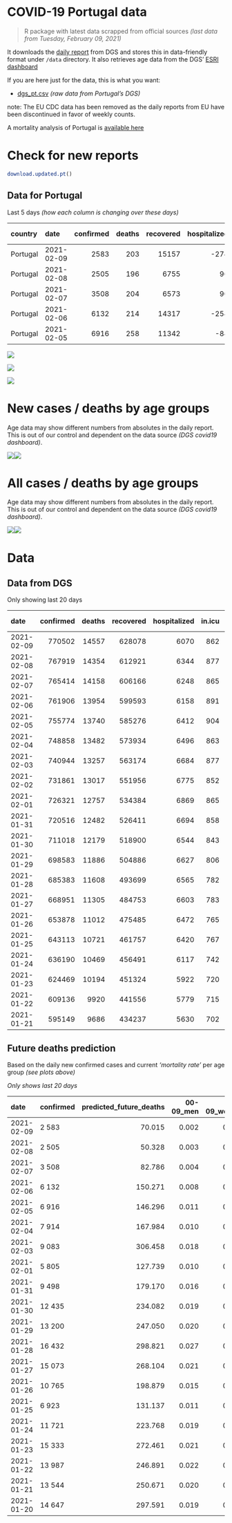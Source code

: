 COVID-19 Portugal data
================

> R package with latest data scrapped from official sources *(last data
> from Tuesday, February 09, 2021)*

It downloads the [daily
report](https://covid19.min-saude.pt/relatorio-de-situacao/) from DGS
and stores this in data-friendly format under `/data` directory. It also
retrieves age data from the DGS’ [ESRI
dashboard](https://covid19.min-saude.pt/ponto-de-situacao-atual-em-portugal/)

If you are here just for the data, this is what you want:

  - [dgs\_pt.csv](raw/master/data/dgs_pt.csv) *(raw data from Portugal’s
    DGS)*

note: The EU CDC data has been removed as the daily reports from EU have
been discontinued in favor of weekly counts.

A mortality analysis of Portugal is [available
here](https://averissimo.github.io/covid19-analysis/mortality.html)

# Check for new reports

``` r
download.updated.pt()
```

## Data for Portugal

Last 5 days *(how each column is changing over these days)*

| country  | date       | confirmed | deaths | recovered | hospitalized | in.icu | confirmed\_m\_00-09 | confirmed\_w\_00-09 | confirmed\_m\_10-19 | confirmed\_w\_10-19 | confirmed\_m\_20-29 | confirmed\_w\_20-29 | confirmed\_m\_30-39 | confirmed\_w\_30-39 | confirmed\_m\_40-49 | confirmed\_w\_40-49 | confirmed\_m\_50-59 | confirmed\_w\_50-59 | confirmed\_m\_60-69 | confirmed\_w\_60-69 | confirmed\_m\_70-79 | confirmed\_w\_70-79 | confirmed\_m\_80+ | confirmed\_w\_80+ | death\_m\_00-09 | death\_w\_00-09 | death\_m\_10-19 | death\_w\_10-19 | death\_m\_20-29 | death\_w\_20-29 | death\_m\_30-39 | death\_w\_30-39 | death\_m\_40-49 | death\_w\_40-49 | death\_m\_50-59 | death\_w\_50-59 | death\_m\_60-69 | death\_w\_60-69 | death\_m\_70-79 | death\_w\_70-79 | death\_m\_80+ | death\_w\_80+ |
| :------- | :--------- | --------: | -----: | --------: | -----------: | -----: | ------------------: | ------------------: | ------------------: | ------------------: | ------------------: | ------------------: | ------------------: | ------------------: | ------------------: | ------------------: | ------------------: | ------------------: | ------------------: | ------------------: | ------------------: | ------------------: | ----------------: | ----------------: | --------------: | --------------: | --------------: | --------------: | --------------: | --------------: | --------------: | --------------: | --------------: | --------------: | --------------: | --------------: | --------------: | --------------: | --------------: | --------------: | ------------: | ------------: |
| Portugal | 2021-02-09 |      2583 |    203 |     15157 |        \-274 |   \-15 |                  46 |                  48 |                  92 |                  85 |                 155 |                 165 |                 172 |                 201 |                 191 |                 204 |                 193 |                 205 |                 151 |                 130 |                 127 |                 114 |               119 |               185 |               0 |               0 |               0 |               0 |               0 |               0 |               1 |               1 |               2 |               1 |               4 |               2 |              10 |               7 |              29 |              14 |            55 |            77 |
| Portugal | 2021-02-08 |      2505 |    196 |      6755 |           96 |     12 |                  73 |                  73 |                  86 |                 119 |                 154 |                 159 |                 163 |                 171 |                 196 |                 224 |                 171 |                 221 |                 155 |                 146 |                  86 |                 100 |                72 |               137 |               0 |               0 |               0 |               0 |               0 |               0 |               0 |               0 |               2 |               2 |               6 |               3 |              11 |               3 |              27 |              13 |            56 |            73 |
| Portugal | 2021-02-07 |      3508 |    204 |      6573 |           90 |   \-26 |                  88 |                  83 |                 168 |                 167 |                 209 |                 211 |                 194 |                 224 |                 244 |                 303 |                 273 |                 294 |                 182 |                 212 |                 144 |                 141 |               118 |               251 |               0 |               0 |               0 |               0 |               0 |               0 |               0 |               0 |               1 |               0 |               3 |               1 |              10 |               4 |              47 |              19 |            59 |            60 |
| Portugal | 2021-02-06 |      6132 |    214 |     14317 |        \-254 |   \-13 |                 177 |                 166 |                 244 |                 250 |                 338 |                 354 |                 332 |                 420 |                 465 |                 540 |                 404 |                 550 |                 354 |                 365 |                 210 |                 271 |               230 |               457 |               1 |               0 |               0 |               0 |               0 |               0 |               1 |               0 |               3 |               2 |               3 |               0 |              13 |               8 |              29 |              17 |            61 |            76 |
| Portugal | 2021-02-05 |      6916 |    258 |     11342 |         \-84 |     41 |                 233 |                 171 |                 315 |                 338 |                 392 |                 453 |                 393 |                 488 |                 516 |                 655 |                 470 |                 530 |                 368 |                 410 |                 235 |                 285 |               215 |               420 |               0 |               0 |               0 |               0 |               0 |               0 |               0 |               2 |               1 |               1 |               3 |               2 |              19 |               9 |              30 |              19 |            79 |            93 |

![](README_files/figure-gfm/totals-1.svg)<!-- -->

![](README_files/figure-gfm/differential-1.svg)<!-- -->

![](README_files/figure-gfm/differential_7days-1.svg)<!-- -->

# New cases / deaths by age groups

Age data may show different numbers from absolutes in the daily report.
This is out of our control and dependent on the data source *(DGS
covid19 dashboard)*.

![](README_files/figure-gfm/new_cases_deaths-1.svg)<!-- -->![](README_files/figure-gfm/new_cases_deaths-2.svg)<!-- -->

# All cases / deaths by age groups

Age data may show different numbers from absolutes in the daily report.
This is out of our control and dependent on the data source *(DGS
covid19 dashboard)*.

![](README_files/figure-gfm/total_cases_deaths-1.svg)<!-- -->![](README_files/figure-gfm/total_cases_deaths-2.svg)<!-- -->

# Data

## Data from DGS

Only showing last 20 days

| date       | confirmed | deaths | recovered | hospitalized | in.icu | confirmed\_m\_00-09 | confirmed\_w\_00-09 | confirmed\_m\_10-19 | confirmed\_w\_10-19 | confirmed\_m\_20-29 | confirmed\_w\_20-29 | confirmed\_m\_30-39 | confirmed\_w\_30-39 | confirmed\_m\_40-49 | confirmed\_w\_40-49 | confirmed\_m\_50-59 | confirmed\_w\_50-59 | confirmed\_m\_60-69 | confirmed\_w\_60-69 | confirmed\_m\_70-79 | confirmed\_w\_70-79 | confirmed\_m\_80+ | confirmed\_w\_80+ | death\_m\_00-09 | death\_w\_00-09 | death\_m\_10-19 | death\_w\_10-19 | death\_m\_20-29 | death\_w\_20-29 | death\_m\_30-39 | death\_w\_30-39 | death\_m\_40-49 | death\_w\_40-49 | death\_m\_50-59 | death\_w\_50-59 | death\_m\_60-69 | death\_w\_60-69 | death\_m\_70-79 | death\_w\_70-79 | death\_m\_80+ | death\_w\_80+ |
| :--------- | --------: | -----: | --------: | -----------: | -----: | ------------------: | ------------------: | ------------------: | ------------------: | ------------------: | ------------------: | ------------------: | ------------------: | ------------------: | ------------------: | ------------------: | ------------------: | ------------------: | ------------------: | ------------------: | ------------------: | ----------------: | ----------------: | --------------: | --------------: | --------------: | --------------: | --------------: | --------------: | --------------: | --------------: | --------------: | --------------: | --------------: | --------------: | --------------: | --------------: | --------------: | --------------: | ------------: | ------------: |
| 2021-02-09 |    770502 |  14557 |    628078 |         6070 |    862 |               21869 |               20983 |               35818 |               36197 |               51524 |               58813 |               50381 |               60605 |               56616 |               72191 |               50089 |               63936 |               37259 |               40216 |               23717 |               26751 |             20920 |             42369 |               1 |               1 |               1 |               1 |               6 |               4 |              19 |              17 |              78 |              52 |             266 |             107 |             877 |             366 |            1888 |            1119 |          4442 |          5312 |
| 2021-02-08 |    767919 |  14354 |    612921 |         6344 |    877 |               21823 |               20935 |               35726 |               36112 |               51369 |               58648 |               50209 |               60404 |               56425 |               71987 |               49896 |               63731 |               37108 |               40086 |               23590 |               26637 |             20801 |             42184 |               1 |               1 |               1 |               1 |               6 |               4 |              18 |              16 |              76 |              51 |             262 |             105 |             867 |             359 |            1859 |            1105 |          4387 |          5235 |
| 2021-02-07 |    765414 |  14158 |    606166 |         6248 |    865 |               21750 |               20862 |               35640 |               35993 |               51215 |               58489 |               50046 |               60233 |               56229 |               71763 |               49725 |               63510 |               36953 |               39940 |               23504 |               26537 |             20729 |             42047 |               1 |               1 |               1 |               1 |               6 |               4 |              18 |              16 |              74 |              49 |             256 |             102 |             856 |             356 |            1832 |            1092 |          4331 |          5162 |
| 2021-02-06 |    761906 |  13954 |    599593 |         6158 |    891 |               21662 |               20779 |               35472 |               35826 |               51006 |               58278 |               49852 |               60009 |               55985 |               71460 |               49452 |               63216 |               36771 |               39728 |               23360 |               26396 |             20611 |             41796 |               1 |               1 |               1 |               1 |               6 |               4 |              18 |              16 |              73 |              49 |             253 |             101 |             846 |             352 |            1785 |            1073 |          4272 |          5102 |
| 2021-02-05 |    755774 |  13740 |    585276 |         6412 |    904 |               21485 |               20613 |               35228 |               35576 |               50668 |               57924 |               49520 |               59589 |               55520 |               70920 |               49048 |               62666 |               36417 |               39363 |               23150 |               26125 |             20381 |             41339 |               0 |               1 |               1 |               1 |               6 |               4 |              17 |              16 |              70 |              47 |             250 |             101 |             833 |             344 |            1756 |            1056 |          4211 |          5026 |
| 2021-02-04 |    748858 |  13482 |    573934 |         6496 |    863 |               21252 |               20442 |               34913 |               35238 |               50276 |               57471 |               49127 |               59101 |               55004 |               70265 |               48578 |               62136 |               36049 |               38953 |               22915 |               25840 |             20166 |             40919 |               0 |               1 |               1 |               1 |               6 |               4 |              17 |              14 |              69 |              46 |             247 |              99 |             814 |             335 |            1726 |            1037 |          4132 |          4933 |
| 2021-02-03 |    740944 |  13257 |    563174 |         6684 |    877 |               21034 |               20231 |               34560 |               34878 |               49799 |               56960 |               48665 |               58584 |               54426 |               69533 |               47996 |               61471 |               35645 |               38462 |               22625 |               25480 |             19939 |             40427 |               0 |               1 |               1 |               1 |               6 |               4 |              17 |              14 |              69 |              45 |             244 |              98 |             799 |             328 |            1694 |            1012 |          4075 |          4849 |
| 2021-02-02 |    731861 |  13017 |    551956 |         6775 |    852 |                  NA |                  NA |                  NA |                  NA |                  NA |                  NA |                  NA |                  NA |                  NA |                  NA |                  NA |                  NA |                  NA |                  NA |                  NA |                  NA |                NA |                NA |              NA |              NA |              NA |              NA |              NA |              NA |              NA |              NA |              NA |              NA |              NA |              NA |              NA |              NA |              NA |              NA |            NA |            NA |
| 2021-02-01 |    726321 |  12757 |    534384 |         6869 |    865 |               20639 |               19815 |               33932 |               34184 |               48975 |               56082 |               47773 |               57536 |               53289 |               68161 |               46913 |               60302 |               34833 |               37575 |               22112 |               24930 |             19497 |             39546 |               0 |               1 |               1 |               1 |               5 |               4 |              17 |              14 |              68 |              41 |             234 |              95 |             762 |             312 |            1636 |             973 |          3922 |          4671 |
| 2021-01-31 |    720516 |  12482 |    526411 |         6694 |    858 |               20424 |               19620 |               33695 |               33906 |               48653 |               55708 |               47444 |               57140 |               52857 |               67630 |               46510 |               59808 |               34563 |               37247 |               21934 |               24696 |             19305 |             39152 |               0 |               1 |               1 |               1 |               5 |               4 |              17 |              13 |              68 |              40 |             225 |              93 |             744 |             308 |            1593 |             953 |          3836 |          4580 |
| 2021-01-30 |    711018 |  12179 |    518900 |         6544 |    843 |               20076 |               19261 |               33183 |               33408 |               48166 |               55112 |               46847 |               56472 |               52130 |               66733 |               45901 |               59012 |               34093 |               36737 |               21599 |               24350 |             19049 |             38664 |               0 |               1 |               1 |               1 |               5 |               4 |              17 |              12 |              68 |              40 |             221 |              91 |             723 |             298 |            1564 |             934 |          3739 |          4460 |
| 2021-01-29 |    698583 |  11886 |    504886 |         6627 |    806 |               19657 |               18893 |               32553 |               32832 |               47443 |               54308 |               46102 |               55579 |               51192 |               65527 |               45112 |               57896 |               33419 |               36018 |               21222 |               23885 |             18714 |             38009 |               0 |               1 |               1 |               1 |               5 |               4 |              16 |              12 |              66 |              39 |             217 |              86 |             705 |             286 |            1540 |             911 |          3647 |          4349 |
| 2021-01-28 |    685383 |  11608 |    493699 |         6565 |    782 |               19229 |               18511 |               31842 |               32190 |               46695 |               53452 |               45285 |               54630 |               50203 |               64274 |               44241 |               56731 |               32703 |               35294 |               20841 |               23390 |             18370 |             37292 |               0 |               1 |               1 |               1 |               5 |               4 |              14 |              12 |              65 |              36 |             211 |              84 |             694 |             278 |            1504 |             889 |          3567 |          4242 |
| 2021-01-27 |    668951 |  11305 |    484753 |         6603 |    783 |               18639 |               17938 |               31014 |               31374 |               45711 |               52349 |               44308 |               53416 |               48920 |               62758 |               43159 |               55405 |               31879 |               34315 |               20323 |               22850 |             17963 |             36427 |               0 |               1 |               1 |               1 |               5 |               3 |              13 |              12 |              63 |              35 |             207 |              82 |             679 |             267 |            1469 |             867 |          3464 |          4136 |
| 2021-01-26 |    653878 |  11012 |    475485 |         6472 |    765 |               18170 |               17500 |               30262 |               30661 |               44869 |               51392 |               43412 |               52250 |               47733 |               61225 |               42047 |               54134 |               31101 |               33496 |               19840 |               22299 |             17608 |             35679 |               0 |               1 |               1 |               1 |               5 |               3 |              13 |              12 |              61 |              32 |             205 |              81 |             668 |             261 |            1428 |             831 |          3360 |          4049 |
| 2021-01-25 |    643113 |  10721 |    461757 |         6420 |    767 |               17843 |               17186 |               29777 |               30171 |               44246 |               50652 |               42732 |               51428 |               46871 |               60180 |               41268 |               53264 |               30542 |               32912 |               19457 |               21920 |             17340 |             35129 |               0 |               1 |               1 |               1 |               5 |               3 |              12 |              12 |              59 |              31 |             199 |              76 |             650 |             257 |            1393 |             807 |          3270 |          3944 |
| 2021-01-24 |    636190 |  10469 |    456491 |         6117 |    742 |               17594 |               16937 |               29434 |               29813 |               43836 |               50194 |               42304 |               50909 |               46349 |               59540 |               40815 |               52707 |               30187 |               32549 |               19217 |               21674 |             17128 |             34809 |               0 |               1 |               1 |               1 |               5 |               3 |              12 |              12 |              59 |              30 |             195 |              75 |             625 |             252 |            1356 |             794 |          3200 |          3848 |
| 2021-01-23 |    624469 |  10194 |    451324 |         5922 |    720 |               17185 |               16581 |               28831 |               29212 |               43160 |               49364 |               41564 |               50100 |               45443 |               58379 |               40036 |               51755 |               29612 |               31920 |               18885 |               21291 |             16771 |             34189 |               0 |               1 |               1 |               1 |               5 |               3 |              12 |              12 |              59 |              29 |             191 |              74 |             610 |             244 |            1318 |             771 |          3117 |          3746 |
| 2021-01-22 |    609136 |   9920 |    441556 |         5779 |    715 |               16725 |               16084 |               27996 |               28428 |               42251 |               48351 |               40617 |               48895 |               44230 |               56926 |               39009 |               50419 |               28852 |               31120 |               18420 |               20814 |             16374 |             33434 |               0 |               1 |               1 |               1 |               5 |               3 |              12 |              12 |              58 |              29 |             184 |              73 |             587 |             238 |            1277 |             751 |          3035 |          3653 |
| 2021-01-21 |    595149 |   9686 |    434237 |         5630 |    702 |               16253 |               15642 |               27213 |               27712 |               41400 |               47389 |               39721 |               47806 |               43155 |               55606 |               38062 |               49260 |               28230 |               30400 |               18016 |               20353 |             16024 |             32719 |               0 |               1 |               1 |               1 |               5 |               3 |              12 |              12 |              57 |              29 |             183 |              73 |             575 |             234 |            1241 |             734 |          2959 |          3566 |

## Future deaths prediction

Based on the daily new confirmed cases and current *‘mortality rate’*
per age group *(see plots above)*

*Only shows last 20 days*

| date       | confirmed | predicted\_future\_deaths | 00-09\_men | 00-09\_women | 10-19\_men | 10-19\_women | 20-29\_men | 20-29\_women | 30-39\_men | 30-39\_women | 40-49\_men | 40-49\_women | 50-59\_men | 50-59\_women | 60-69\_men | 60-69\_women | 70-79\_men | 70-79\_women | 80+\_men | 80+\_women |
| :--------- | :-------- | ------------------------: | ---------: | -----------: | ---------: | -----------: | ---------: | -----------: | ---------: | -----------: | ---------: | -----------: | ---------: | -----------: | ---------: | -----------: | ---------: | -----------: | -------: | ---------: |
| 2021-02-09 | 2 583     |                    70.015 |      0.002 |        0.002 |      0.003 |        0.002 |      0.018 |        0.011 |      0.065 |        0.056 |      0.263 |        0.147 |      1.025 |        0.343 |      3.554 |        1.183 |     10.110 |        4.769 |   25.268 |     23.194 |
| 2021-02-08 | 2 505     |                    50.328 |      0.003 |        0.003 |      0.002 |        0.003 |      0.018 |        0.011 |      0.061 |        0.048 |      0.270 |        0.161 |      0.908 |        0.370 |      3.648 |        1.329 |      6.846 |        4.183 |   15.288 |     17.176 |
| 2021-02-07 | 3 508     |                    82.786 |      0.004 |        0.004 |      0.005 |        0.005 |      0.024 |        0.014 |      0.073 |        0.063 |      0.336 |        0.218 |      1.450 |        0.492 |      4.284 |        1.929 |     11.463 |        5.898 |   25.055 |     31.469 |
| 2021-02-06 | 6 132     |                   150.271 |      0.008 |        0.008 |      0.007 |        0.007 |      0.039 |        0.024 |      0.125 |        0.118 |      0.641 |        0.389 |      2.145 |        0.920 |      8.332 |        3.322 |     16.717 |       11.336 |   48.837 |     57.296 |
| 2021-02-05 | 6 916     |                   146.296 |      0.011 |        0.008 |      0.009 |        0.009 |      0.046 |        0.031 |      0.148 |        0.137 |      0.711 |        0.472 |      2.496 |        0.887 |      8.662 |        3.731 |     18.707 |       11.922 |   45.652 |     52.657 |
| 2021-02-04 | 7 914     |                   167.984 |      0.010 |        0.010 |      0.010 |        0.010 |      0.056 |        0.035 |      0.174 |        0.145 |      0.796 |        0.527 |      3.091 |        1.113 |      9.509 |        4.469 |     23.086 |       15.059 |   48.200 |     61.684 |
| 2021-02-03 | 9 083     |                   306.458 |      0.018 |        0.020 |      0.018 |        0.019 |      0.096 |        0.060 |      0.336 |        0.294 |      1.566 |        0.988 |      5.751 |        1.956 |     19.113 |        8.072 |     40.838 |       23.007 |   93.851 |    110.455 |
| 2021-02-01 | 5 805     |                   127.739 |      0.010 |        0.009 |      0.007 |        0.008 |      0.037 |        0.025 |      0.124 |        0.111 |      0.595 |        0.382 |      2.140 |        0.827 |      6.355 |        2.985 |     14.170 |        9.788 |   40.768 |     49.398 |
| 2021-01-31 | 9 498     |                   179.170 |      0.016 |        0.017 |      0.014 |        0.014 |      0.057 |        0.041 |      0.225 |        0.187 |      1.002 |        0.646 |      3.234 |        1.332 |     11.063 |        4.641 |     26.668 |       14.473 |   54.357 |     61.183 |
| 2021-01-30 | 12 435    |                   234.082 |      0.019 |        0.018 |      0.018 |        0.016 |      0.084 |        0.055 |      0.281 |        0.250 |      1.292 |        0.869 |      4.190 |        1.868 |     15.865 |        6.544 |     30.011 |       19.451 |   71.131 |     82.120 |
| 2021-01-29 | 13 200    |                   247.050 |      0.020 |        0.018 |      0.020 |        0.018 |      0.087 |        0.058 |      0.308 |        0.266 |      1.363 |        0.903 |      4.625 |        1.950 |     16.853 |        6.589 |     30.330 |       20.706 |   73.042 |     89.894 |
| 2021-01-28 | 16 432    |                   298.821 |      0.027 |        0.027 |      0.023 |        0.023 |      0.115 |        0.075 |      0.368 |        0.341 |      1.768 |        1.092 |      5.746 |        2.219 |     19.395 |        8.910 |     41.236 |       22.588 |   86.419 |    108.449 |
| 2021-01-27 | 15 073    |                   268.104 |      0.021 |        0.021 |      0.021 |        0.020 |      0.098 |        0.065 |      0.338 |        0.327 |      1.635 |        1.104 |      5.905 |        2.127 |     18.313 |        7.454 |     38.449 |       23.048 |   75.378 |     93.780 |
| 2021-01-26 | 10 765    |                   198.879 |      0.015 |        0.015 |      0.014 |        0.014 |      0.073 |        0.050 |      0.256 |        0.231 |      1.188 |        0.753 |      4.137 |        1.456 |     13.158 |        5.315 |     30.489 |       15.854 |   56.905 |     68.956 |
| 2021-01-25 | 6 923     |                   131.137 |      0.011 |        0.012 |      0.010 |        0.010 |      0.048 |        0.031 |      0.161 |        0.146 |      0.719 |        0.461 |      2.406 |        0.932 |      8.356 |        3.304 |     19.105 |       10.290 |   45.015 |     40.120 |
| 2021-01-24 | 11 721    |                   223.768 |      0.019 |        0.017 |      0.017 |        0.017 |      0.079 |        0.056 |      0.279 |        0.227 |      1.248 |        0.836 |      4.137 |        1.593 |     13.534 |        5.724 |     26.429 |       16.021 |   75.803 |     77.732 |
| 2021-01-23 | 15 333    |                   272.461 |      0.021 |        0.024 |      0.023 |        0.022 |      0.106 |        0.069 |      0.357 |        0.338 |      1.671 |        1.047 |      5.454 |        2.236 |     17.889 |        7.281 |     37.016 |       19.953 |   84.296 |     94.658 |
| 2021-01-22 | 13 987    |                   246.891 |      0.022 |        0.021 |      0.022 |        0.020 |      0.099 |        0.065 |      0.338 |        0.305 |      1.481 |        0.951 |      5.029 |        1.940 |     14.641 |        6.553 |     32.161 |       19.284 |   74.316 |     89.643 |
| 2021-01-21 | 13 544    |                   250.671 |      0.020 |        0.020 |      0.021 |        0.019 |      0.091 |        0.060 |      0.315 |        0.285 |      1.431 |        0.975 |      4.838 |        1.913 |     15.017 |        6.407 |     32.081 |       17.694 |   85.358 |     84.126 |
| 2021-01-20 | 14 647    |                   297.591 |      0.019 |        0.019 |      0.021 |        0.020 |      0.099 |        0.065 |      0.349 |        0.338 |      1.543 |        1.032 |      5.088 |        2.013 |     16.123 |        6.762 |     36.937 |       22.003 |  100.221 |    104.939 |
